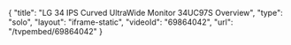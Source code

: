 {
    "title": "LG 34 IPS Curved UltraWide Monitor 34UC97S Overview",
    "type": "solo",
    "layout": "iframe-static",
    "videoId": "69864042",
    "url": "\/tvpembed\/69864042"
}